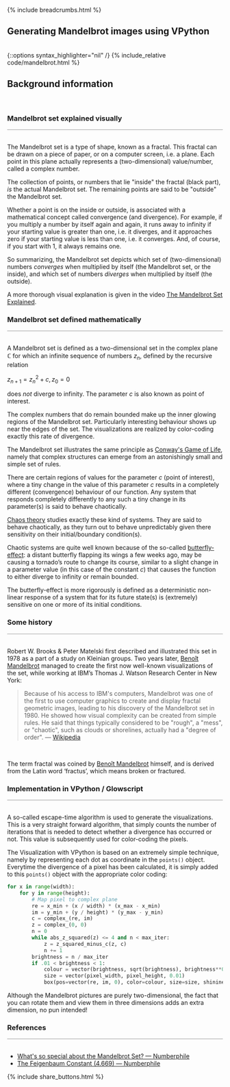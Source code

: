 {% include breadcrumbs.html %}

## Generating Mandelbrot images using VPython

<div class="header_line"><br/></div>
{::options syntax_highlighter="nil" /}
{% include_relative code/mandelbrot.html %}

<p style="clear: both;"></p>

## Background information
<div class="header_line"><br/></div>


### Mandelbrot set explained visually
<div style="border-top: 1px solid #999999"><br/></div>

The Mandelbrot set is a type of shape, known as a fractal. This fractal can 
be drawn on a piece of paper, or on a computer screen, i.e. a plane. Each point
in this plane actually represents a (two-dimensional) value/number, called a
complex number.

The collection of points, or numbers that lie "inside" the fractal (black part), 
_is_ the actual Mandelbrot set. The remaining points are said to be 
"outside" the Mandelbrot set. 

Whether a point is on the inside or outside, is associated with a mathematical
concept called convergence (and divergence). For example, if you multiply a number by itself
again and again, it runs away to infinity if your starting value is greater than one,
i.e. it diverges, and it approaches zero if your starting value is less than one, i.e. it
converges. And, of course, if you start with 1, it always remains one.

So summarizing, the Mandelbrot set depicts which set of (two-dimensional) numbers _converges_
when multiplied by itself (the Mandelbrot set, or the inside), and which set of numbers
_diverges_ when multiplied by itself (the outside).

A more thorough visual explanation is given in the video 
[The Mandelbrot Set Explained](https://www.youtube.com/watch?v=7MotVcGvFMg).

### Mandelbrot set defined mathematically
<div style="border-top: 1px solid #999999"><br/></div>

A Mandelbrot set is defined as a two-dimensional set in the complex plane $\mathbb{C}$ 
for which an infinite sequence of numbers $z_n$, defined by the
recursive relation

$z_{n+1} = z_n^2 + c, z_0 = 0$

does _not_ diverge to infinity. The parameter $c$ is also known as point of interest.

The complex numbers that do remain bounded 
make up the inner glowing regions of the Mandelbrot set. Particularly interesting 
behaviour shows up near the edges of the set. The visualizations are realized by 
color-coding exactly this rate of divergence. 

The Mandelbrot set illustrates the same principle as 
[Conway&apos;s Game of Life](https://www.hendrikse.name/science/mathematics/2d_game_of_life.html), 
namely  that complex structures can emerge from an astonishingly small and simple set of rules.

There are certain regions of values for the parameter $c$ (point of interest), where
a tiny change in the value of this parameter $c$ results in a completely different
(convergence) behaviour of our function. Any system that responds completely differently
to any such a tiny change in its parameter(s) is said to behave chaotically.

[Chaos theory](https://en.wikipedia.org/wiki/Chaos_theory) studies exactly these kind of systems. They are said to behave chaotically, 
as they turn out to behave unpredictably given there sensitivity on their initial/boundary condition(s).

Chaotic systems are quite well known because of the so-called [butterfly-effect](https://en.wikipedia.org/wiki/Butterfly_effect): 
a distant butterfly flapping its wings a few weeks ago, may be causing a tornado’s route to change 
its course, similar to a slight change in a parameter value (in this case of the constant $c$)
that causes the function to either diverge to infinity or remain bounded.

The butterfly-effect is more rigorously is defined as a deterministic 
non-linear response of a system that for its future state(s) is (extremely) 
sensitive on one or more of its initial conditions.

### Some history
<div style="border-top: 1px solid #999999"><br/></div>

Robert W. Brooks &amp; Peter Matelski first described and illustrated this set in 
1978 as a part of a study on Kleinian groups. Two years later, 
[Benoît Mandelbrot](https://en.wikipedia.org/wiki/Benoit_Mandelbrot) managed to create 
the first now well-known visualizations of the set, 
while working at IBM’s Thomas J. Watson Research Center in New York:

<blockquote>
Because of his access to IBM's computers, Mandelbrot was one of the first to use computer 
graphics to create and display fractal geometric images, leading to his discovery of the 
Mandelbrot set in 1980. He showed how visual complexity can be created from simple rules. 
He said that things typically considered to be "rough", a "mess", or "chaotic", 
such as clouds or shorelines, actually had a "degree of order". &mdash; 
<a href="https://en.wikipedia.org/wiki/Benoit_Mandelbrot">Wikipedia</a>
</blockquote><br/>

The term fractal was coined by [Benoît Mandelbrot](https://en.wikipedia.org/wiki/Benoit_Mandelbrot) 
himself, and is derived from the Latin word ‘fractus’, which means broken or fractured.

### Implementation in VPython / Glowscript
<div style="border-top: 1px solid #999999"><br/></div>

A so-called escape-time algorithm is used to generate the visualizations. This is a very
straight forward algorithm, that simply counts the number of 
iterations that is needed to detect whether a divergence has occurred or not.
This value is subsequently used for color-coding the pixels.

The Visualization with VPython is based on an extremely simple technique, namely by representing
each dot as coordinate in the `points()` object. Everytime the divergence of 
a pixel has been calculated, it is simply added to this `points()` object 
with the appropriate color coding:

```python
for x in range(width):
    for y in range(height):
        # Map pixel to complex plane
        re = x_min + (x / width) * (x_max - x_min)
        im = y_min + (y / height) * (y_max - y_min)
        c = complex_(re, im)
        z = complex_(0, 0)
        n = 0
        while abs_z_squared(z) <= 4 and n < max_iter:
            z = z_squared_minus_c(z, c)
            n += 1
        brightness = n / max_iter
        if .01 < brightness < 1:
            colour = vector(brightness, sqrt(brightness), brightness**0.2)
            size = vector(pixel_width, pixel_height, 0.01)
            box(pos=vector(re, im, 0), color=colour, size=size, shininess=0)
```

Although the Mandelbrot pictures are purely two-dimensional, the fact that you can
rotate them and view them in three dimensions adds an extra dimension, no pun intended!

### References
<div style="border-top: 1px solid #999999"><br/></div>

- [What's so special about the Mandelbrot Set? &mdash; Numberphile](https://www.youtube.com/watch?v=FFftmWSzgmk)
- [The Feigenbaum Constant (4.669) &mdash; Numberphile](https://www.youtube.com/watch?v=ETrYE4MdoLQ)

<p style="clear: both;"></p>

{% include share_buttons.html %}